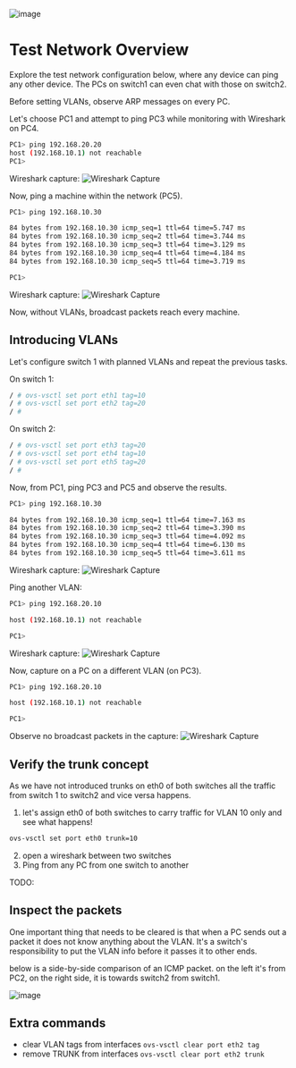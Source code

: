 ![image](https://github.com/deep5050/knowledge-dump/assets/27947066/5084148d-93bb-4e12-bee7-2ac7dc352754)


# Test Network Overview

Explore the test network configuration below, where any device can ping any other device. The PCs on switch1 can even chat with those on switch2.

Before setting VLANs, observe ARP messages on every PC.

Let's choose PC1 and attempt to ping PC3 while monitoring with Wireshark on PC4.

```bash
PC1> ping 192.168.20.20
host (192.168.10.1) not reachable
PC1>
```

Wireshark capture:
![Wireshark Capture](https://github.com/deep5050/knowledge-dump/assets/27947066/1ee7a86c-0875-42ed-ba19-0d21e4bc856d)

Now, ping a machine within the network (PC5).

```bash
PC1> ping 192.168.10.30

84 bytes from 192.168.10.30 icmp_seq=1 ttl=64 time=5.747 ms
84 bytes from 192.168.10.30 icmp_seq=2 ttl=64 time=3.744 ms
84 bytes from 192.168.10.30 icmp_seq=3 ttl=64 time=3.129 ms
84 bytes from 192.168.10.30 icmp_seq=4 ttl=64 time=4.184 ms
84 bytes from 192.168.10.30 icmp_seq=5 ttl=64 time=3.719 ms

PC1>
```

Wireshark capture:
![Wireshark Capture](https://github.com/deep5050/knowledge-dump/assets/27947066/ed713726-1e47-4d47-87f4-c5833ff4a452)

Now, without VLANs, broadcast packets reach every machine.

## Introducing VLANs

Let's configure switch 1 with planned VLANs and repeat the previous tasks.

On switch 1:

```bash
/ # ovs-vsctl set port eth1 tag=10
/ # ovs-vsctl set port eth2 tag=20
/ #
```

On switch 2:

```bash
/ # ovs-vsctl set port eth3 tag=20
/ # ovs-vsctl set port eth4 tag=10
/ # ovs-vsctl set port eth5 tag=20
/ #
```

Now, from PC1, ping PC3 and PC5 and observe the results.

```bash
PC1> ping 192.168.10.30

84 bytes from 192.168.10.30 icmp_seq=1 ttl=64 time=7.163 ms
84 bytes from 192.168.10.30 icmp_seq=2 ttl=64 time=3.390 ms
84 bytes from 192.168.10.30 icmp_seq=3 ttl=64 time=4.092 ms
84 bytes from 192.168.10.30 icmp_seq=4 ttl=64 time=6.130 ms
84 bytes from 192.168.10.30 icmp_seq=5 ttl=64 time=3.611 ms
```

Wireshark capture:
![Wireshark Capture](https://github.com/deep5050/knowledge-dump/assets/27947066/b6daaa34-3fad-4d9e-bcd7-ca49420f4cf7)

Ping another VLAN:

```bash
PC1> ping 192.168.20.10

host (192.168.10.1) not reachable

PC1>
```

Wireshark capture:
![Wireshark Capture](https://github.com/deep5050/knowledge-dump/assets/27947066/7647f49d-f7c1-4966-9c0a-a4fb26e0320f)

Now, capture on a PC on a different VLAN (on PC3).

```bash
PC1> ping 192.168.20.10

host (192.168.10.1) not reachable

PC1>
```

Observe no broadcast packets in the capture:
![Wireshark Capture](https://github.com/deep5050/knowledge-dump/assets/27947066/546e9139-ab1e-4db7-8922-7600fd2de84e)




## Verify the trunk concept

As we have not introduced trunks on eth0 of both switches all the traffic from switch 1 to switch2 and vice versa happens.
1. let's assign eth0 of both switches to carry traffic for VLAN 10 only and see what happens!

```bash
ovs-vsctl set port eth0 trunk=10
```

2. open a wireshark between two switches
3. Ping from any PC from one switch to another

TODO: 


## Inspect the packets

One important thing that needs to be cleared is that when a PC sends out a packet it does not know anything about the VLAN. It's a switch's responsibility to put the VLAN info before it passes it to other ends.

below is a side-by-side comparison of an ICMP packet. on the left it's from PC2, on the right side, it is towards switch2 from switch1.

![image](https://github.com/deep5050/knowledge-dump/assets/27947066/ce5a9139-8864-46af-88b8-a68955c8c28d)








## Extra commands
 
 - clear VLAN tags from interfaces  `ovs-vsctl clear port eth2 tag`
 - remove TRUNK from interfaces `ovs-vsctl clear port eth2 trunk`
